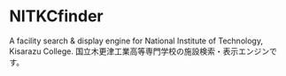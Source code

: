 # NITKCfinder
A facility search &amp; display engine for National Institute of Technology, Kisarazu College. 国立木更津工業高等専門学校の施設検索・表示エンジンです。
